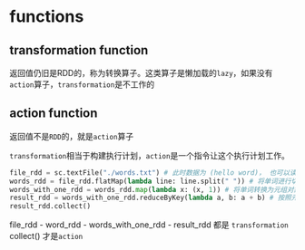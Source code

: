 # functions


## transformation function
返回值仍旧是RDD的，称为转换算子。这类算子是懒加载的`lazy`，如果没有`action`算子，`transformation`是不工作的


## action function
返回值不是`RDD`的，就是`action`算子

`transformation`相当于构建执行计划，`action`是一个指令让这个执行计划工作。


```python
file_rdd = sc.textFile("./words.txt") # 此时数据为 (hello word)， 也可以读取 "hdfs://node1:8020/input/words.txt"
words_rdd = file_rdd.flatMap(lambda line: line.split(" ")) # 将单词进行切割, (hello) (word)
words_with_one_rdd = words_rdd.map(lambda x: (x, 1)) # 将单词转换为元组对象, (hello,1) (word,1)
result_rdd = words_with_one_rdd.reduceByKey(lambda a, b: a + b) # 按照元组第一个元素分组，并相加(hello,4)
result_rdd.collect()
```

file_rdd - word_rdd - words_with_one_rdd - result_rdd 都是 `transformation`
collect() 才是`action`